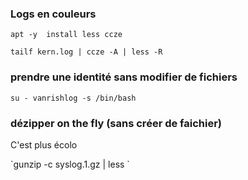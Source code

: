 ### Logs en couleurs
```
apt -y  install less ccze
```
```
tailf kern.log | ccze -A | less -R
```
### prendre une identité sans modifier de fichiers

`su - vanrishlog -s /bin/bash`

### dézipper on the fly (sans créer de faichier)
C'est plus écolo 

`gunzip -c syslog.1.gz | less ̀
